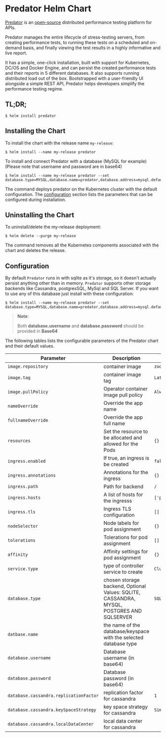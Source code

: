 # Predator Helm Chart

         
[Predator](https://predator.dev) is an [open-source](https://github.com/Zooz/predator) distributed performance testing platform for APIs.
                                    
Predator manages the entire lifecycle of stress-testing servers, from creating performance tests, to running these tests on a scheduled and on-demand basis, and finally viewing the test results in a highly informative and live report.

It has a simple, one-click installation, built with support for Kubernetes, DC/OS and Docker Engine, and can persist the created performance tests and their reports in 5 different databases. It also supports running distributed load out of the box. Bootstrapped with a user-friendly UI alongside a simple REST API, Predator helps developers simplify the performance testing regime.

## TL;DR;

```console
$ helm install predator
```

## Installing the Chart

To install the chart with the release name `my-release`:

```console
$ helm install --name my-release predator
```

To install and connect Predator with a database (MySQL for example) (Please note that username and password are in base64) 

```console
$ helm install --name my-release predator --set database.type=MYSQL,database.name=predator,database.address=mysql.default,database.password=cGFzc3dvcmQ=,database.username=dXNlcm5hbWU=

```

The command deploys predator on the Kubernetes cluster with the default configuration. The [configuration](#configuration) section lists the parameters that can be configured during installation.

## Uninstalling the Chart

To uninstall/delete the my-release deployment:

```console
$ helm delete --purge my-release
```

The command removes all the Kubernetes components associated with the chart and deletes the release.

## Configuration

By default `Predator` runs in with sqlite as it's storage, so it doesn't actually persist anything other than in memory.
`Predator` supports other storage backends like Cassandra, postgresSQL, MySql and SQL Server.
If you want to use any of this database just install with these configuration:

```console
$ helm install --name my-release predator --set database.type=MYSQL,database.name=predator,database.address=mysql.default,database.password=cHJlZGF0b3I=,database.password=cHJlZGF0b3I=
```
> **Note**:
>
> Both **database.username** and **database.password** should be provided in **Base64**
>

The following tables lists the configurable parameters of the Predator chart and their default values.


| Parameter            | Description                                                      | Default                                      |
| -------------------- | ---------------------------------------------------------------- | -------------------------------------------- |
| `image.repository`   | container image                                                  | `zooz/predator                        `      |
| `image.tag`          | container image tag                                              | `Latest`                                     |
| `image.pullPolicy`   | Operator container image pull policy                             | `Always`                                     |
| `nameOverride`       | Override the app name                                            |                                              |
| `fullnameOverride`   | Override the app full name                                       |                                              |
| `resources`          | Set the resource to be allocated and allowed for the Pods        | `{}`                                         |
| `ingress.enabled`    | If true, an ingress is be created                                | `false`
| `ingress.annotations`| Annotations for the ingress                                      | `{}`
| `ingress.path`       | Path for backend                                                 | `/`
| `ingress.hosts`      | A list of hosts for the ingresss                                 | `['predator.local']`
| `ingress.tls`        | Ingress TLS configuration                                        | `[]`
| `nodeSelector`       | Node labels for pod assignment                                   | `{}`                                         |
| `tolerations`        | Tolerations for pod assignment                                   | `[]`                                         |
| `affinity`           | Affinity settings for pod assignment                             | `{}`                                         |
| `service.type`       | type of controller service to create                             | `ClusterIP`
| `database.type`      | chosen storage backend, Optional Values: SQLITE, CASSANDRA, MYSQL, POSTGRES AND SQLSERVER | `SQLITE`
| `datbase.name`       | the name of the database/keyspace with the selected database type|
| `database.username`  | Database username (in base64)                                    |                                              |
| `database.password`  | Database password (in base64)                                    |                                              |
| `database.cassandra.replicationFactor`  | replication factor for cassandra              | `1`                                          |
| `database.cassandra.keySpaceStrategy`  | key space strategy for cassandra               | `SimpleStrategy`                             |
| `database.cassandra.localDataCenter`  | local data center for cassandra                                                                |


